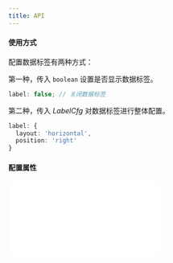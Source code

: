 ```yaml
---
title: API
---
```


#### 使用方式

配置数据标签有两种方式：

第一种，传入 `boolean` 设置是否显示数据标签。

```ts
label: false; // 关闭数据标签
```

第二种，传入 _LabelCfg_ 对数据标签进行整体配置。

```ts
label: {
  layout: 'horizontal',
  position: 'right'
}
```

#### 配置属性

<embed src="@/docs/common/label.zh.md"></embed>
